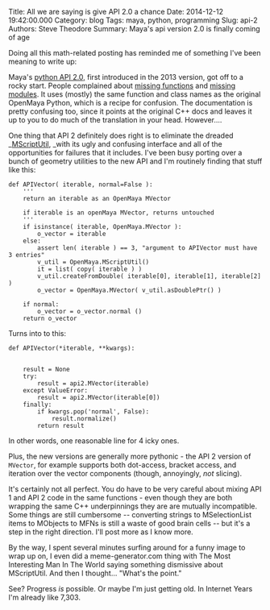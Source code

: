 Title: All we are saying is give API 2.0 a chance
Date: 2014-12-12 19:42:00.000
Category: blog
Tags: maya, python, programming 
Slug: api-2
Authors: Steve Theodore
Summary: Maya's api version 2.0 is finally coming of age

Doing all this math-related posting has reminded me of something I've been meaning to write up:  
  
Maya's [python API 2.0,](http://knowledge.autodesk.com/search-result/caas/CloudHelp/cloudhelp/2015/ENU/Maya-SDK/py-ref/index-html.html) first introduced in the 2013 version, got off to a rocky start. People complained about [missing functions](http://stackoverflow.com/questions/20232835/maya-python-api-2-0-has-no-mitdag-so-how-traverse-dag-graph) and [missing modules](http://jeremyyk.com/tutorials/maya-s-python-api-2-0-).  It uses (mostly) the same function and class names as the original OpenMaya Python, which is a recipe for confusion. The documentation is pretty confusing too, since it points at the original C++ docs and leaves it up to you to do much of the translation in your head.    However....  
  
  
One thing that API 2 definitely does right is to eliminate the dreaded _[MScriptUtil](http://techartsurvival.blogspot.com/2014/03/if-your-maya-python-api-is-crashing.html), _with its ugly and confusing interface and all of the opportunities for failures that it includes.  I've been busy porting over a bunch of geometry utilities to the new API and I'm routinely finding that stuff like this:  
  
  

    
    
    def APIVector( iterable, normal=False ):  
        '''  
        return an iterable as an OpenMaya MVector  
          
        if iterable is an openMaya MVector, returns untouched  
        '''  
        if isinstance( iterable, OpenMaya.MVector ):  
            o_vector = iterable  
        else:  
            assert len( iterable ) == 3, "argument to APIVector must have 3 entries"  
            v_util = OpenMaya.MScriptUtil()  
            it = list( copy( iterable ) )  
            v_util.createFromDouble( iterable[0], iterable[1], iterable[2] )  
            o_vector = OpenMaya.MVector( v_util.asDoublePtr() )  
      
        if normal:  
            o_vector = o_vector.normal ()  
        return o_vector  
    
  
Turns into to this:  

    
    
    def APIVector(*iterable, **kwargs):
    
    
        result = None  
        try:  
            result = api2.MVector(iterable)  
        except ValueError:  
            result = api2.MVector(iterable[0])  
        finally:  
            if kwargs.pop('normal', False):  
                result.normalize()  
            return result  
    

  
In other words, one reasonable line for 4 icky ones.  
  
Plus, the new versions are generally more pythonic - the API 2 version of `MVector`, for example supports both dot-access, bracket access, and iteration over the vector components (though, annoyingly, _not_ slicing).  
  
It's certainly not all perfect. You do have to be very careful about mixing API 1 and API 2 code in the same functions - even though they are both wrapping the same C++ underpinnings they are are mutually incompatible.  Some things are still cumbersome -- converting strings to MSelectionList items to MObjects to MFNs is still a waste of good brain cells -- but it's a step in the right direction. I'll post more as I know more.  
  
By the way, I spent several minutes surfing around for a funny image to wrap up on, I even did a meme-generator.com thing with The Most Interesting Man In The World saying something dismissive about MScriptUtil.  And then I thought... "What's the point."  
  
See? Progress _is_ possible.   Or maybe I'm just getting old. In Internet Years I'm already like 7,303.  
  
  
  


